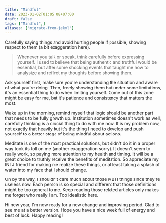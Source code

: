 ```yaml
---
title: "Mindful"
date: 2023-01-02T01:05:08+07:00
draft: false
tags: ["Mindful",]
aliases: ["migrate-from-jekyl"]
---
```

Carefully saying things and avoid hurting people if possible, showing respect to them (a bit exaggeration here). 
<!--more-->

>Whenever you talk or speak, think carefully before expressing yourself. I used to believe that being authentic and truthful would be essential, but after some shocking events that taught me how to analysize and reflect my thoughts before showing them. 

Ask yourself first, make sure you're understanding the situation and aware of what you're doing. Then, freely showing them but under some limitations, it's an essential thing to do when limiting yourself. Come out of this zone might be easy for me, but it's patience and consistency that matters the most. 

Wake up in the morning, remind myself that logic should be another part that needs to be fully growth up. Institution sometimes doesn't work as well, carefully thinking is a crucial thing to do with me now. It is my problem now, not exactly that heavily but it's the thing I need to develop and push yourself to a better stage of being mindful about actions. 

Meditate is one of the most practical solutions, but didn't do it in a proper way took its toll on me (another exaggeration sorry). It doesn't seem to really work, so paying more attention to my health and timing. It will be a great choice to truthly receive the benefits of meditation. So appreciate my INTJ friend for making me realize these things, or at least taking a splash of water into my face that I should change.

Oh by the way, I shouldn't care much about those MBTI things since they're useless now. Each person is so special and different that those definitions might be too general to me. Keep reading those related articles only makes me forget who really I am. Too idealistic here. 

Hi new year, I'm now ready for a new change and improving period. Glad to see me at a better version. Hope you have a nice week full of energy and best of luck. Happy reading!